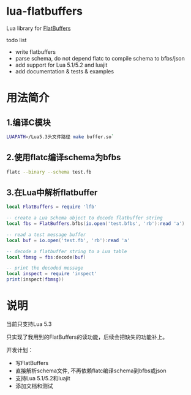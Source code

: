 # lua-flatbuffers

Lua library for [FlatBuffers][flatbuffers]


todo list

* write flatbuffers
* parse schema, do not depend flatc to compile schema to bfbs/json
* add support for Lua 5.1/5.2 and luajit
* add documentation & tests & examples


# 用法简介

## 1.编译C模块

```zsh
LUAPATH=/Lua5.3头文件路径 make buffer.so`
```

## 2.使用flatc编译schema为bfbs

```zsh
flatc --binary --schema test.fb
```

## 3.在Lua中解析flatbuffer

```lua
local FlatBuffers = require 'lfb'

-- create a Lua Schema object to decode flatbuffer string
local fbs = FlatBuffers.bfbs(io.open('test.bfbs', 'rb'):read 'a')

-- read a test message buffer
local buf = io.open('test.fb', 'rb'):read 'a'

-- decode a flatbuffer string to a Lua table
local fbmsg = fbs:decode(buf)

-- print the decoded message
local inspect = require 'inspect'
print(inspect(fbmsg))


```

# 说明

当前只支持Lua 5.3

只实现了我用到的FlatBuffers的读功能，后续会把缺失的功能补上。

开发计划：

* 写FlatBuffers
* 直接解析schema文件, 不再依赖flatc编译schema到bfbs或json
* 支持Lua 5.1/5.2和luajit
* 添加文档和测试


[flatbuffers]: https://github.com/google/flatbuffers
